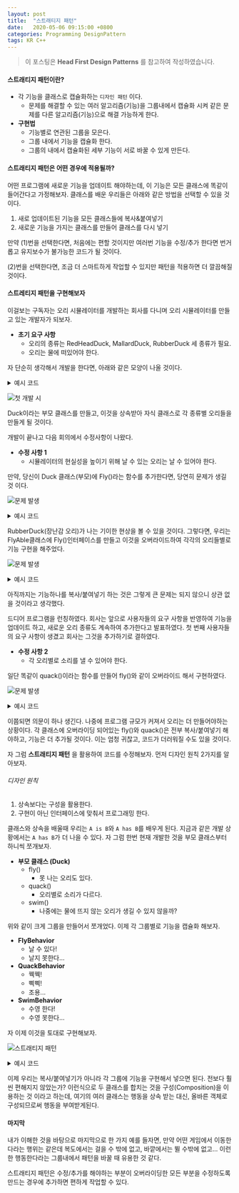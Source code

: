 ```yaml
---
layout: post
title:  "스트래티지 패턴"
date:   2020-05-06 09:15:00 +0800
categories: Programming DesignPattern
tags: KR C++
---
```

> 이 포스팅은 __Head First Design Patterns__ 를 참고하여 작성하였습니다.  

#### __스트래티지 패턴이란?__
* 각 기능을 클래스로 캡슐화하는 ```디자인 패턴``` 이다.
  + 문제를 해결할 수 있는 여러 알고리즘(기능)을 그룹내에서 캡슐화 시켜 같은 문제를 다른 알고리즘(기능)으로 해결 가능하게 한다.
* __구현법__
  + 기능별로 연관된 그룹을 모은다.
  + 그룹 내에서 기능을 캡슐화 한다.
  + 그룹의 내에서 캡슐화된 세부 기능이 서로 바꿀 수 있게 만든다.

#### __스트래티지 패턴은 어떤 경우에 적용될까?__
어떤 프로그램에 새로운 기능을 업데이트 해야하는데, 이 기능은 모든 클래스에 똑같이 들어간다고 가정해보자. 클래스를 배운 우리들은 아래와 같은 방법을 선택할 수 있을 것 이다.
1. 새로 업데이트된 기능을 모든 클래스들에 복사&붙여넣기
2. 새로운 기능을 가지는 클래스를 만들어 클래스를 다시 넣기

만약 (1)번을 선택한다면, 처음에는 편할 것이지만 여러번 기능을 수정/추가 한다면 번거롭고 유지보수가 불가능한 코드가 될 것이다.

(2)번을 선택한다면, 조금 더 스마트하게 작업할 수 있지만 패턴을 적용하면 더 깔끔해질 것이다.

#### __스트레티지 패턴을 구현해보자__
이걸보는 구독자는 오리 시뮬레이터를 개발하는 회사를 다니며 오리 시뮬레이터를 만들고 있는 개발자가 되보자.
* __초기 요구 사항__
  + 오리의 종류는 RedHeadDuck, MallardDuck, RubberDuck 세 종류가 필요.
  + 오리는 물에 떠있어야 한다.

자 단순히 생각해서 개발을 한다면, 아래와 같은 모양이 나올 것이다.

<details>
    <summary>예시 코드</summary>

{% highlight cpp linenos %}
#include <iostream>

class Duck {
public:
	void quack() { std::cout << "Quack Quack!!!" << std::endl; }
	void swim() { std::cout << "I can swimming!!!" << std::endl; }
	virtual void display() = 0;
};

class MallardDuck : public Duck {
public:
	void display() {
		std::cout << "= Mallard Duck =" << std::endl;
	}
};

class RedheadDuck : public Duck {
public:
	void display() {
		std::cout << "= Redhead Duck =" << std::endl;
	}
};

class RubberDuck : public Duck {
public:
	void display() {
		std::cout << "= Rubber Duck =" << std::endl;
	}
};
{% endhighlight %}

</details>

![첫 개발 시](https://github.com/Funniest/Funniest.github.io/blob/master/_posts/Photos/StrategyPattern/FirstDevelop.png)

Duck이라는 부모 클래스를 만들고, 이것을 상속받아 자식 클래스로 각 종류별 오리들을 만들게 될 것이다.

개발이 끝나고 다음 회의에서 수정사항이 나왔다.
* __수정 사항 1__
  + 시뮬레이터의 현실성을 높이기 위해 날 수 있는 오리는 날 수 있어야 한다.

만약, 당신이 Duck 클래스(부모)에 Fly()라는 함수를 추가한다면, 당연히 문제가 생길 것 이다.

![문제 발생](https://github.com/Funniest/Funniest.github.io/blob/master/_posts/Photos/StrategyPattern/ProblemModify.png)

<details>
    <summary>예시 코드</summary>

{% highlight cpp linenos %}
class Duck {
public:
	void quack() { std::cout << "Quack Quack!!!" << std::endl; }
	void swim() { std::cout << "I can swimming!!!" << std::endl; }
	void fly() { std::cout << "I can fly!!!" << std::endl; } // ADD FLY
	virtual void display() = 0;
};
{% endhighlight %}

</details>

RubberDuck(장난감 오리)가 나는 기이한 현상을 볼 수 있을 것이다. 그렇다면, 우리는 FlyAble클래스에 Fly()인터페이스를 만들고 이것을 오버라이드하여 각각의 오리들별로 기능 구현을 해주었다. 

![문제 발생](https://github.com/Funniest/Funniest.github.io/blob/master/_posts/Photos/StrategyPattern/ProblemSecondModify.png)

<details>
    <summary>예시 코드</summary>

{% highlight cpp linenos %}
class Duck {
public:
	void quack() { std::cout << "Quack Quack!!!" << std::endl; }
	void swim() { std::cout << "I can swimming!!!" << std::endl; }
	virtual void display() = 0;
};

class FlyAble {
public:
	virtual void fly() = 0;
};

class MallardDuck : public Duck, public FlyAble {
public:
	void fly() {
		std::cout << "I can fly!!!" << std::endl;
	}
	void display() {
		std::cout << "= Mallard Duck =" << std::endl;
	}
};

class RedheadDuck : public Duck, public FlyAble {
public:
	void fly() {
		std::cout << "I can fly!!!" << std::endl;
	}
	void display() {
		std::cout << "= Redhead Duck =" << std::endl;
	}
};

class RubberDuck : public Duck {
public:
	void display() {
		std::cout << "= Rubber Duck =" << std::endl;
	}
};
{% endhighlight %}

</details>

아직까지는 기능하나를 복사/붙여넣기 하는 것은 그렇게 큰 문제는 되지 않으니 상관 없을 것이라고 생각했다.

드디어 프로그램을 런칭하였다. 회사는 앞으로 사용자들의 요구 사항을 반영하여 기능을 업데이트 하고, 새로운 오리 종류도 계속하여 추가한다고 발표하였다. 첫 번째 사용자들의 요구 사항이 생겼고 회사는 그것을 추가하기로 결하였다.
* __수정 사항 2__
  + 각 오리별로 소리를 낼 수 있어야 한다.

일단 똑같이 quack()이라는 함수를 만들어 fly()와 같이 오버라이드 해서 구현하였다.

![문제 발생](https://github.com/Funniest/Funniest.github.io/blob/master/_posts/Photos/StrategyPattern/ProblemThirdModify.png)

<details>
    <summary>예시 코드</summary>

{% highlight cpp linenos %}
#include <iostream>

class Duck {
public:
	void swim() { std::cout << "I can swimming!!!" << std::endl; }
	virtual void display() = 0;
};

class FlyAble {
public:
	virtual void fly() = 0;
};

class QuackAble {
public:
	virtual void quack() = 0;
};

class MallardDuck : public Duck, public FlyAble, public QuackAble {
public:
	void fly() {
		std::cout << "I can fly!!!" << std::endl;
	}
	void quack() {
		std::cout << "Quack Quack!!!" << std::endl;
	}
	void display() {
		std::cout << "= Mallard Duck =" << std::endl;
	}
};

class RedheadDuck : public Duck, public FlyAble, public QuackAble {
public:
	void fly() {
		std::cout << "I can fly!!!" << std::endl;
	}
	void quack() {
		std::cout << "Quack Quack!!!" << std::endl;
	}
	void display() {
		std::cout << "= Redhead Duck =" << std::endl;
	}
};

class RubberDuck : public Duck, public QuackAble {
public:
	void quack() {
		std::cout << "Pick Pick!!!" << std::endl;
	}
	void display() {
		std::cout << "= Rubber Duck =" << std::endl;
	}
};
{% endhighlight %}

</details>

이쯤되면 의문이 하나 생긴다. 나중에 프로그램 규모가 커져서 오리는 더 만들어야하는 상황이다. 각 클래스에 오버라이딩 되어있는 fly()와 quack()은 전부 복사/붙여넣기 해야하고, 기능은 더 추가될 것이다. 이는 엄청 귀찮고, 코드가 더러워질 수도 있을 것이다.

자 그럼 __스트래티지 패턴__ 을 활용하여 코드를 수정해보자. 먼저 디자인 원칙 2가지를 알아보자.

###### 디자인 원칙
1. 상속보다는 구성을 활용한다.
2. 구현이 아닌 인터페이스에 맞춰서 프로그래밍 한다.

클래스와 상속을 배울때 우리는 ```A is B```와 ```A has B```를 배우게 된다. 지금과 같은 개발 상황에서는 ```A has B```가 더 나을 수 있다. 자 그럼 한번 현재 개발한 것을 부모 클래스부터 하니씩 쪼개보자.
* __부모 클래스 (Duck)__
  + fly()
    - 못 나는 오리도 있다.
  + quack()
    - 오리별로 소리가 다르다.
  + swim()
    - 나중에는 물에 뜨지 않는 오리가 생길 수 있지 않을까?

위와 같이 크게 그룹을 만들어서 쪼개었다. 이제 각 그룹별로 기능을 캡슐화 해보자.
* __FlyBehavior__
  + 날 수 있다!
  + 날지 못한다...
* __QuackBehavior__
  + 꿱꿱!
  + 삑삑!
  + 조용...
* __SwimBehavior__
  + 수영 한다!
  + 수영 못한다...

자 이제 이것을 토대로 구현해보자.

![스트래티지 패턴](https://github.com/Funniest/Funniest.github.io/blob/master/_posts/Photos/StrategyPattern/StrategyPattern.png)

<details>
    <summary>예시 코드</summary>

{% highlight cpp linenos %}
class FlyBehavior {
public:
	virtual void fly() = 0;
};

class FlyWithWings : public FlyBehavior {
public:
	void fly() override { std::cout << "I can fly!!!" << std::endl; }
};

class FlyNoWay : public FlyBehavior {
public:
	void fly() override { std::cout << "I can not!!!" << std::endl; }
};

class QuackBehavior {
public:
	virtual void quack() = 0;
};

class Quack : public QuackBehavior {
public:
	void quack() { std::cout << "Quack Quack!!!" << std::endl; }
};

class Squeak : public QuackBehavior {
public:
	void quack() { std::cout << "Pick Pick!!!" << std::endl; }
};

class MuteQuack : public QuackBehavior {
public:
	void quack() { std::cout << "I can't quack!!!" << std::endl; }
};

class Duck {
	FlyBehavior *flyBehavior;
	QuackBehavior *quackBehavior;

	void releaseFlyBehavior() {
		if (flyBehavior != nullptr)
			delete flyBehavior;
	}

	void releaseQuackBehavior() {
		if (quackBehavior == nullptr)
			delete quackBehavior;
	}

public:
	Duck() {
		flyBehavior = nullptr;
		quackBehavior = nullptr;
	}
	~Duck() {
		delete flyBehavior;
		delete quackBehavior;
	}

	void swim() { std::cout << "I can swimming!!!" << std::endl; }
	void fly() { if (flyBehavior != nullptr) flyBehavior->fly(); }
	void quack() { if (quackBehavior != nullptr) quackBehavior->quack(); }
	virtual void display() = 0;

	void setFlyBehavior(FlyBehavior *flyFunc) {
		releaseFlyBehavior();
		if (flyFunc != nullptr)
			flyBehavior = flyFunc;
	}

	void setQuackBehavior(QuackBehavior *quackFunc) {
		releaseQuackBehavior();
		if (quackFunc != nullptr)
			quackBehavior = quackFunc;
	}
};

class MallardDuck : public Duck {
public:
	MallardDuck() {
		setQuackBehavior(new Quack);
		setFlyBehavior(new FlyWithWings);
	}

	void display() {
		std::cout << "= Mallard Duck =" << std::endl;
	}
};

class RedheadDuck : public Duck {
public:
	RedheadDuck() {
		setQuackBehavior(new Quack);
		setFlyBehavior(new FlyWithWings);
	}

	void display() {
		std::cout << "= Redhead Duck =" << std::endl;
	}
};

class RubberDuck : public Duck {
public:
	RubberDuck() {
		setQuackBehavior(new Squeak);
		setFlyBehavior(new FlyNoWay);
	}

	void display() {
		std::cout << "= Rubber Duck =" << std::endl;
	}
};
{% endhighlight %}

</details>

이제 우리는 복사/붙여넣기가 아니라 각 그룹에 기능을 구현해서 넣으면 된다. 전보다 훨씬 편해지지 않았는가? 이런식으로 두 클래스를 합치는 것을 구성(Composition)을 이용하는 것 이라고 하는데, 여기의 여러 클래스는 행동을 상속 받는 대신, 올바른 객체로 구성되므로써 행동을 부여받게된다.

#### __마지막__
내가 이해한 것을 바탕으로 마지막으로 한 가지 예를 들자면, 만약 어떤 게임에서 이동한다라는 행위는 같은데 복도에서는 걸을 수 밖에 없고, 바깥에서는 뛸 수밖에 없고... 이런 한 행동한다라는 그룹내에서 패턴을 바꿀 때 유용한 것 같다. 

스트래티지 패턴은 수정/추가를 해야하는 부분이 오버라이딩한 모든 부분을 수정하도록 만드는 경우에 추가하면 편하게 작업할 수 있다. 